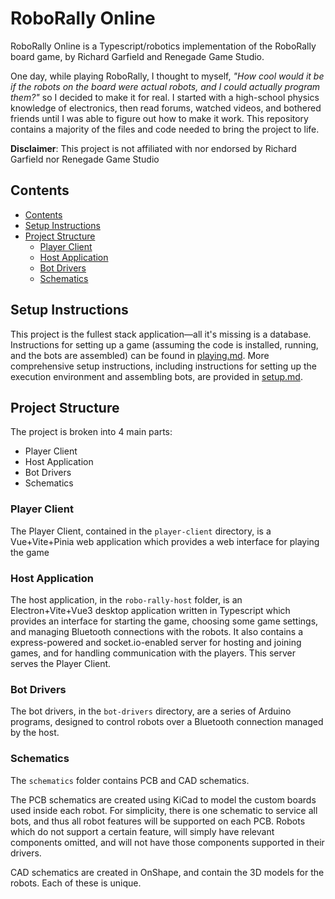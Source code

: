 # RoboRally Online

RoboRally Online is a Typescript/robotics implementation of the RoboRally board game, by Richard Garfield and Renegade Game Studio.

One day, while playing RoboRally, I thought to myself, _"How cool would it be if the robots on the board were actual robots, and I could actually program them?"_ so I decided to make it for real.
I started with a high-school physics knowledge of electronics, then read forums, watched videos, and bothered friends until I was able to figure out how to make it work.
This repository contains a majority of the files and code needed to bring the project to life.

**Disclaimer**: This project is not affiliated with nor endorsed by Richard Garfield nor Renegade Game Studio

## Contents

* [Contents](#contents)
* [Setup Instructions](#setup-instructions)
* [Project Structure](#project-structure)
    * [Player Client](#player-client)
    * [Host Application](#host-application)
    * [Bot Drivers](#bot-drivers)
    * [Schematics](#schematics)

## Setup Instructions

This project is the fullest stack application&mdash;all it's missing is a database.
Instructions for setting up a game (assuming the code is installed, running, and the bots are assembled) can be found in [playing.md](./doc/playing.md).
More comprehensive setup instructions, including instructions for setting up the execution environment and assembling bots, are provided in [setup.md](./doc/setup.md).

## Project Structure

The project is broken into 4 main parts:

* Player Client
* Host Application
* Bot Drivers
* Schematics

### Player Client

The Player Client, contained in the `player-client` directory, is a Vue+Vite+Pinia web application which provides a web interface for playing the game

### Host Application

The host application, in the `robo-rally-host` folder, is an Electron+Vite+Vue3 desktop application written in Typescript which provides an interface for starting the game, choosing some game settings, and managing Bluetooth connections with the robots.
It also contains a express-powered and socket.io-enabled server for hosting and joining games, and for handling communication with the players.
This server serves the Player Client.

### Bot Drivers

The bot drivers, in the `bot-drivers` directory, are a series of Arduino programs, designed to control robots over a Bluetooth connection managed by the host.

### Schematics

The `schematics` folder contains PCB and CAD schematics.

The PCB schematics are created using KiCad to model the custom boards used inside each robot.
For simplicity, there is one schematic to service all bots, and thus all robot features will be supported on each PCB.
Robots which do not support a certain feature, will simply have relevant components omitted, and will not have those components supported in their drivers.

CAD schematics are created in OnShape, and contain the 3D models for the robots.
Each of these is unique.
